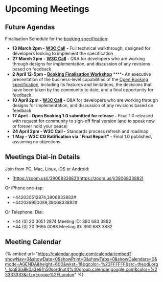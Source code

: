# Upcoming Meetings

## Future Agendas

Finalisation Schedule for the [booking specification](https://www.openactive.io/open-booking-api/EditorsDraft/live.html):

* **13 March 2pm -** [**W3C Call**](meetings/2019-03-13-booking-overview-and-feedback.md) **-** Full technical walkthrough, designed for developers looking to implement the specification
* **27 March 2pm** **-** [**W3C Call**](https://w3c.openactive.io/meetings/2019-03-27-booking-overview-and-feedback) **-** Q&A for developers who are working through designs for implementation, and discussion of any revisions based on feedback
* **2 April 12-5pm -** [**Booking Finalisation Workshop**](https://w3c.openactive.io/meetings/2019-04-02-booking-finalisation-workshop) ****- An executive presentation of the business-level capabilities of the [Open Booking specification](https://www.openactive.io/open-booking-api/EditorsDraft), including its features and limitations, the decisions that have been taken by the community to date, and a final opportunity for feedback.
* **10 April 2pm -** [**W3C Call**](https://w3c.openactive.io/meetings/2019-04-10-booking-workshop-followup) **-** Q&A for developers who are working through designs for implementation, and discussion of any revisions based on feedback
* **17 April - Open Booking 1.0 submitted for release -** Final 1.0 released with request for community to sign-off final version \(and to speak now or forever hold your peace\)
* **24 April 2pm - W3C Call -** Standards process refresh and roadmap
* **1 May - W3C CG Ratification via "Final Report"** - Final 1.0 published, assuming no objections

## Meetings Dial-in Details

Join from PC, Mac, Linux, iOS or Android:

* [https://zoom.us/j/3906833882](https://zoom.us/j/3906833882)

Or iPhone one-tap:

* +442030512874,3906833882\#
* +442036950088,3906833882\#

Or Telephone: Dial:

* +44 \(0\) 20 3051 2874 Meeting ID: 390 683 3882
* +44 \(0\) 20 3695 0088 Meeting ID: 390 683 3882

## Meeting Calendar

{% embed url="https://calendar.google.com/calendar/embed?showNav=0&showDate=0&showPrint=0&showTabs=0&showCalendars=0&mode=AGENDA&height=600&wkst=1&bgcolor=%23FFFFFF&src=theodi.org\_lcp83ia9k0a3e81h50sordnut4%40group.calendar.google.com&color=%23333333&ctz=Europe%2FLondon" %}

